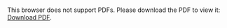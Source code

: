 <object data="http://sec4sr.github.io/figure/appendix-B-1.pdf" type="application/pdf" width="700px" height="700px">
    <embed src="http://sec4sr.github.io/figure/appendix-B-1.pdf">
        <p>This browser does not support PDFs. Please download the PDF to view it: <a href="http://sec4sr.github.io/figure/appendix-B-1.pdf">Download PDF</a>.</p>
    </embed>
</object>

